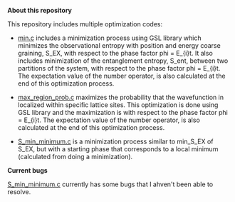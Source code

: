 **About this repository**



This repository includes multiple optimization codes:

* [min.c](https://github.com/danafaiez/optimization-/blob/test/min.c) includes a minimization process using GSL library which minimizes the
observational entropy with position and energy coarse graining, S_EX, with respect to the phase factor phi = E_{i}t.
It also includes minimization of the entanglement entropy, S_ent, between two partitions of the system, with respect to the phase factor phi = E_{i}t.
The expectation value of the number operator, is also calculated at the end of this optimization process.


* [max_region_prob.c](https://github.com/danafaiez/optimization-/blob/test/max_region_prob.c) maximizes the probability that the wavefunction in localized
within specific lattice sites. This optimization is done using GSL library and the maximization is with respect
to the phase factor phi = E_{i}t. The expectation value of the number operator, is also calculated at the end of this optimization process.


* [S_min_minimum.c](https://github.com/danafaiez/optimization-/blob/test/S_min_minimum.c) is a minimization process
similar to min_S_EX of S_EX, but with a starting phase that corresponds to a local minimum (calculated from doing a minimization).

**Current bugs**

[S_min_minimum.c](https://github.com/danafaiez/optimization-/blob/test/S_min_minimum.c) currently has some bugs that I ahven't been able to resolve.

